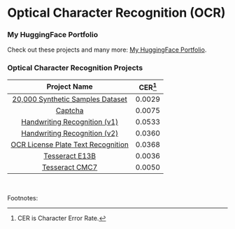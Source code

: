 <h1>
    Optical Character Recognition (OCR)
</h1>

<h3>
    My HuggingFace Portfolio
</h3>

Check out these projects and many more: [My HuggingFace Portfolio](https://huggingface.co/DunnBC22).

<h3>
    Optical Character Recognition Projects
</h3>

| Project Name | CER[^1] |
| :---: | :---: |
| [20,000 Synthetic Samples Dataset](https://github.com/DunnBC22/Vision_Audio_and_Multimodal_Projects/tree/main/Optical%20Character%20Recognition%20(OCR)/20%2C000%20Synthetic%20Samples%20Dataset) | 0.0029 |
| [Captcha](https://github.com/DunnBC22/Vision_Audio_and_Multimodal_Projects/blob/main/Optical%20Character%20Recognition%20(OCR)/Captcha/OCR_captcha.ipynb) | 0.0075 |
| [Handwriting Recognition (v1)](https://github.com/DunnBC22/Vision_Audio_and_Multimodal_Projects/blob/main/Optical%20Character%20Recognition%20(OCR)/Handwriting%20Recognition/OCR_handwriting-recognition.ipynb) | 0.0533 |
| [Handwriting Recognition (v2)](https://github.com/DunnBC22/Vision_Audio_and_Multimodal_Projects/blob/main/Optical%20Character%20Recognition%20(OCR)/Handwriting%20Recognition/Handwriting%20Recognition_v2/Mini%20Handwriting%20OCR%20Project.ipynb) | 0.0360 |
| [OCR License Plate Text Recognition](https://github.com/DunnBC22/Vision_Audio_and_Multimodal_Projects/blob/main/Optical%20Character%20Recognition%20(OCR)/OCR%20License%20Plates/OCR_license_plate_text_recognition.ipynb) | 0.0368 |
| [Tesseract E13B](https://github.com/DunnBC22/Vision_Audio_and_Multimodal_Projects/blob/main/Optical%20Character%20Recognition%20(OCR)/Tesseract%20MICR%20(E15B%20Dataset)/TrOCR-e13b%20-%20tesseractMICR.ipynb) | 0.0036 |
| [Tesseract CMC7](https://github.com/DunnBC22/Vision_Audio_and_Multimodal_Projects/blob/main/Optical%20Character%20Recognition%20(OCR)/Tesseract%20MICR%20(CMC7%20Dataset)/TrOCR_cmc7_tesseractMICR.ipynb) | 0.0050 |

<br />

Footnotes:
[^1]: CER is Character Error Rate.
